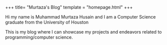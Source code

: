 +++
title= "Murtaza's Blog"
template = "homepage.html"
+++

Hi my name is Muhammad Murtaza Husain and I am a Computer Science graduate from the University of Houston

This is my blog where I can showcase my projects and endeavors related to programming/computer science.
